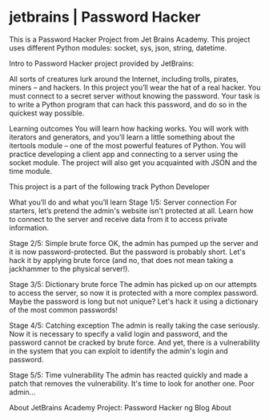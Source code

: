 # jetbrains | Password Hacker

This is a Password Hacker Project from Jet Brains Academy.
This project uses different Python modules: 
socket,
sys,
json,
string,
datetime.

Intro to Password Hacker project provided by JetBrains:

All sorts of creatures lurk around the Internet, including trolls, pirates, miners – and hackers. In this project you’ll wear the hat of a real hacker. You must connect to a secret server without knowing the password. Your task is to write a Python program that can hack this password, and do so in the quickest way possible.

Learning outcomes
You will learn how hacking works. You will work with iterators and generators, and you’ll learn a little something about the itertools module – one of the most powerful features of Python. You will practice developing a client app and connecting to a server using the socket module. The project will also get you acquainted with JSON and the time module.

This project is a part of the following track
Python Developer

What you’ll do and what you’ll learn
Stage 1/5: Server connection
For starters, let’s pretend the admin's website isn't protected at all. Learn how to connect to the server and receive data from it to access private information.

Stage 2/5: Simple brute force
OK, the admin has pumped up the server and it is now password-protected. But the password is probably short. Let's hack it by applying brute force (and no, that does not mean taking a jackhammer to the physical server!).

Stage 3/5: Dictionary brute force
The admin has picked up on our attempts to access the server, so now it is protected with a more complex password. Maybe the password is long but not unique? Let's hack it using a dictionary of the most common passwords!

Stage 4/5: Catching exception
The admin is really taking the case seriously. Now it is necessary to specify a valid login and password, and the password cannot be cracked by brute force. And yet, there is a vulnerability in the system that you can exploit to identify the admin's login and password.

Stage 5/5: Time vulnerability
The admin has reacted quickly and made a patch that removes the vulnerability. It's time to look for another one. Poor admin…

About
JetBrains Academy Project: Password Hacker
ng
Blog
About



